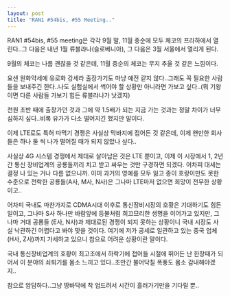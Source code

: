 ```yaml
---
layout: post
title: "RAN1 #54bis, #55 Meeting.."
---
```


RAN1 #54bis, #55 meeting은 각각 9월 말, 11월 중순에 모두 체코의 프라하에서 열린다..그 다음은 내년 1월 류블랴나(슬로베니아), 그 다음은 3월 서울에서 열리게 된다.

9월의 체코는 나름 괜찮을 것 같은데, 11월 중순의 체코는 무지 추울 것 같은 느낌이다.

요샌 원화약세에 유로화 강세라 출장가기도 마냥 예전 같지 않다..그래도 꼭 필요한 사람들을 보내주긴 한다..나도 실험실에서 썩어야 할 상황만 아니라면 가보고 싶다..(뭐 기왕이면 다른 사람들 가보기 힘든 류블랴나가 낫겠지)

천원 초반 때에 출장가던 것과 그에 약 1.5배가 되는 지금 가는 것과는 정말 차이가 너무 심하지 싶다..비록 유가가 다소 떨어지긴 했지만 말이다.

이제 LTE로도 특허 따먹기 경쟁은 사실상 막바지에 접어든 것 같은데, 이제 왠만한 회사들은 하나 둘 씩 나가 떨어질 때가 되지 않았나 싶다..

사실상 4G 시스템 경쟁에서 제대로 살아남은 것은 LTE 뿐이고, 이제 이 시장에서 1, 2년간 통신 장비업계의 공룡들끼리 치고 받고 싸우는 것만 구경하면 되겠다. 어차피 대세는 결정 나 있는 거나 다름 없으니까. 이미 과거의 영예를 모두 잃고 종이 호랑이만도 못한 수준으로 전락한 공룡들(A사, M사, N사)은 그나마 LTE마저 없으면 희망이 전무한 상황이고..

어차피 국내도 마찬가지로 CDMA시대 이후로 통신장비시장의 호황은 기대하기도 힘든 일이고, 그나마 S사 하나만 바람앞에 등불처럼 희끄므리한 생명을 이어가고 있지만, 그나마 거대 공룡들 (E사, N사)과 제대로된 경쟁이 되지 못하는 상황이니 국내 시장도 사실 낙관하긴 어렵다고 봐야 맞을 것이다. 여기에 저가 공세로 일관하고 있는 중국 업체 (H사, Z사)까지 가세하고 있으니 참으로 어려운 상황이란 말이다.

국내 통신장비업계의 호황이 최고조에서 하락기에 접어들 시절에 뛰어든 난 한창때가 되어서 이 분야의 쇠퇴기를 몸소 느끼고 있다..조만간 불어닥칠 폭풍도 몸소 감내해야겠지..

참으로 암담하다..그냥 땅바닥에 착 업드려서 시간이 흘러가기만을 기다릴 뿐..


